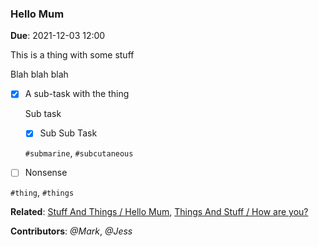 ### Hello Mum

**Due**: 2021-12-03 12:00

This is a thing with some stuff

Blah blah blah

- [x] A sub-task with the thing

    Sub task

    - [x] Sub Sub Task

    `#submarine`, `#subcutaneous`

- [ ] Nonsense

`#thing`, `#things`

**Related**: [Stuff And Things / Hello Mum](#hello-mum-1), [Things And Stuff / How are you?](#how-are-you)

**Contributors**: *@Mark*, *@Jess*
